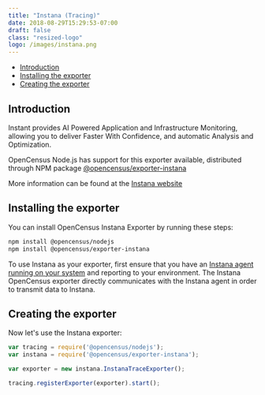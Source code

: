 ```yaml
---
title: "Instana (Tracing)"
date: 2018-08-29T15:29:53-07:00
draft: false
class: "resized-logo"
logo: /images/instana.png
---
```


- [Introduction](#introduction)
- [Installing the exporter](#installing-the-exporter)
- [Creating the exporter](#creating-the-exporter)

## Introduction
Instant provides AI Powered Application and Infrastructure Monitoring, allowing you to
deliver Faster With Confidence, and automatic Analysis and Optimization.

OpenCensus Node.js has support for this exporter available, distributed through NPM package [@opencensus/exporter-instana](https://www.npmjs.com/package/@opencensus/exporter-instana)

More information can be found at the [Instana website](https://www.instana.com/)

## Installing the exporter
You can install OpenCensus Instana Exporter by running these steps:

```bash
npm install @opencensus/nodejs
npm install @opencensus/exporter-instana
```

To use Instana as your exporter, first ensure that you have an [Instana agent running on your system](https://docs.instana.io/quick_start/getting_started/) and reporting to your environment. The Instana OpenCensus exporter directly communicates with the Instana agent in order to transmit data to Instana.

## Creating the exporter
Now let's use the Instana exporter:

```js
var tracing = require('@opencensus/nodejs');
var instana = require('@opencensus/exporter-instana');

var exporter = new instana.InstanaTraceExporter();

tracing.registerExporter(exporter).start();
```
